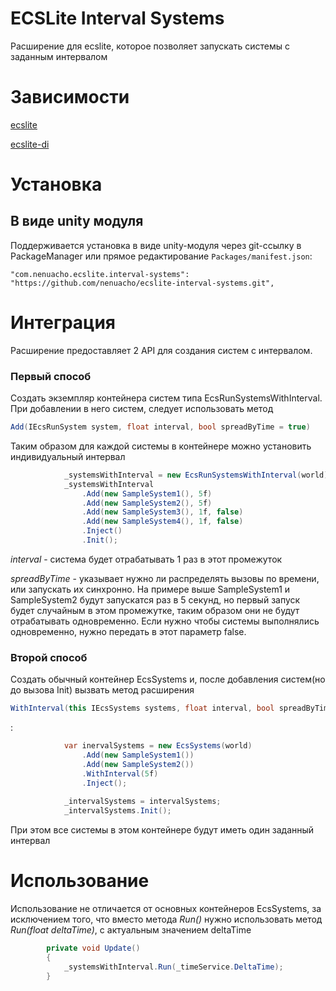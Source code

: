 # ECSLite Interval Systems

Расширение для ecslite, которое позволяет запускать системы с заданным интервалом

# Зависимости
[ecslite](https://github.com/Leopotam/ecslite)

[ecslite-di](https://github.com/Leopotam/ecslite-di)

# Установка
## В виде unity модуля
Поддерживается установка в виде unity-модуля через git-ссылку в PackageManager или прямое редактирование `Packages/manifest.json`:
```
"com.nenuacho.ecslite.interval-systems": "https://github.com/nenuacho/ecslite-interval-systems.git",
```

# Интеграция

Расширение предоставляет 2 API для создания систем с интервалом.

### Первый способ
Создать экземпляр контейнера систем типа EcsRunSystemsWithInterval. При добавлении в него систем, следует использовать метод 
```c#
Add(IEcsRunSystem system, float interval, bool spreadByTime = true)
```
Таким образом для каждой системы в контейнере можно установить индивидуальный интервал

```c#
            _systemsWithInterval = new EcsRunSystemsWithInterval(world);
            _systemsWithInterval
                .Add(new SampleSystem1(), 5f)
                .Add(new SampleSystem2(), 5f)
                .Add(new SampleSystem3(), 1f, false)
                .Add(new SampleSystem4(), 1f, false)
                .Inject()
                .Init();
```
*interval* - система будет отрабатывать 1 раз в этот промежуток

*spreadByTime* - указывает нужно ли распределять вызовы по времени, или запускать их синхронно. На примере выше SampleSystem1 и SampleSystem2 будут запускатся раз в 5 секунд, но первый запуск будет случайным в этом промежутке, таким образом они не будут отрабатывать одновременно. Если нужно чтобы системы выполнялись одновременно, нужно передать в этот параметр false.

### Второй способ
Создать обычный контейнер EcsSystems и, после добавления систем(но до вызова Init) вызвать метод расширения 
```c#
WithInterval(this IEcsSystems systems, float interval, bool spreadByTime = true)
```
:
```c#
            var inervalSystems = new EcsSystems(world)
                .Add(new SampleSystem1())
                .Add(new SampleSystem2())
                .WithInterval(5f)
                .Inject();
                
            _intervalSystems = intervalSystems;
            _intervalSystems.Init();
```
При этом все системы в этом контейнере будут иметь один заданный интервал


# Использование

Использование не отличается от основных контейнеров EcsSystems, за исключением того, что вместо метода *Run()* нужно использовать метод *Run(float deltaTime)*, c актуальным значением deltaTime

```c#
        private void Update()
        {
            _systemsWithInterval.Run(_timeService.DeltaTime);
        }
```


